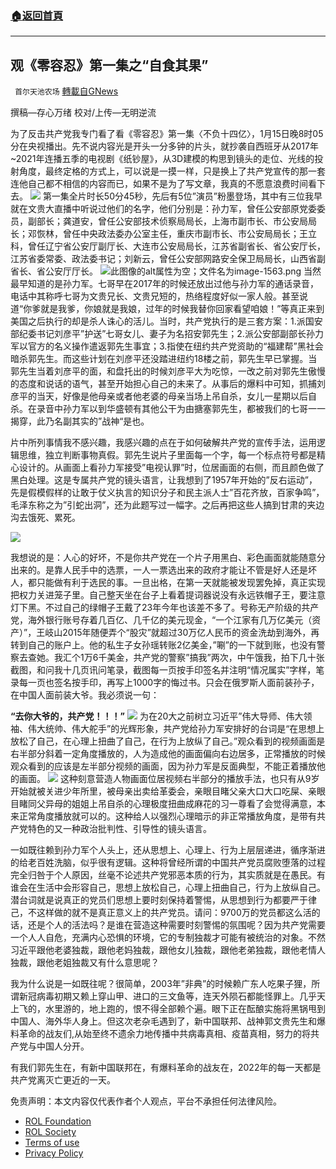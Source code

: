 ###  [:house:返回首頁](https://github.com/ourhimalayas/txt)
---


## 观《零容忍》第一集之“自食其果”
` 首尔天池农场` [轉載自GNews](https://gnews.org/zh-hans/1883693/)

撰稿—存心万绪
校对/上传—无明逆流

为了反击共产党我专门看了看《零容忍》第一集〈不负十四亿〉，1月15日晚8时05分在央视播出。先不说内容光是开头一分多钟的片头，就抄袭自西班牙从2017年~2021年连播五季的电视剧《纸钞屋》，从3D建模的构思到镜头的走位、光线的投射角度，最终定格的方式上，可以说是一摸一样，只是换上了共产党宣传的那一套连他自己都不相信的内容而已，如果不是为了写文章，我真的不愿意浪费时间看下去。
![](https://assets.gnews.org/wp-content/uploads/2022/01/60164d.jpg)
第一集全片时长50分45秒，先后有5位”演员”粉墨登场，其中有三位我早就在文贵大直播中听说过他们的名字，他们分别是：孙力军，曾任公安部原党委委员，副部长；龚道安，曾任公安部技术侦察局局长，上海市副市长、市公安局局长；邓恢林，曾任中央政法委办公室主任，重庆市副市长、市公安局局长；王立科，曾任辽宁省公安厅副厅长、大连市公安局局长，江苏省副省长、省公安厅长，江苏省委常委、政法委书记；刘新云，曾任公安部网路安全保卫局局长，山西省副省长、省公安厅厅长。
![此图像的alt属性为空；文件名为image-1563.png](https://assets.gnews.org/wp-content/uploads/2022/01/image-1563.png)
当然最早知道的是孙力军。七哥早在2017年的时候还放出过他与孙力军的通话录音，电话中其称呼七哥为文贵兄长、文贵兄短的，热络程度好似一家人般。甚至说道“你爹就是我爹，你娘就是我娘，过年的时候我替你回家看望咱娘！”等真正来到美国之后执行的却是杀人诛心的活儿。当时，共产党执行的是三套方案：1.派国安部纪委书记刘彦平”护送”七哥女儿、妻子为名招安郭先生；2.派公安部副部长孙力军以官方的名义操作遣返郭先生事宜；3.指使在纽约共产党资助的“福建帮”黑社会暗杀郭先生。而这些计划在刘彦平还没踏进纽约18楼之前，郭先生早已掌握。当郭先生当着刘彦平的面，和盘托出的时候刘彦平大为吃惊，一改之前对郭先生傲慢的态度和说话的语气，甚至开始担心自己的未来了。从事后的爆料中可知，抓捕刘彦平的当天，好像是他母亲或者他老婆的母亲当场上吊自杀，女儿一星期以后自杀。在录音中孙力军以到华盛顿有其他公干为由搪塞郭先生，都被我们的七哥一一揭穿，此乃名副其实的”战神“是也。

片中所列事情我不感兴趣，我感兴趣的点在于如何破解共产党的宣传手法，运用逻辑思维，独立判断事物真假。郭先生说片子里面每一个字，每一个标点符号都是精心设计的。从画面上看孙力军接受”电视认罪”时，位居画面的右侧，而且颜色做了黑白处理。这是专属共产党的镜头语言，让我想到了1957年开始的”反右运动”，先是假模假样的让敢于仗义执言的知识分子和民主派人士”百花齐放，百家争鸣”，毛泽东称之为”引蛇出洞”，还为此题写过一幅字。之后再把这些人搞到甘肃的夹边沟去饿死、累死。

![](https://assets.gnews.org/wp-content/uploads/2022/01/image-1564.png)

我想说的是：人心的好坏，不是你共产党在一个片子用黑白、彩色画面就能随意分出来的。是靠人民手中的选票，一人一票选出来的政府才能让不管是好人还是坏人，都只能做有利于选民的事。一旦出格，在第一天就能被发现罢免掉，真正实现把权力关进笼子里。自己整天坐在台子上看着提词器说没有永远铁帽子王，要注意灯下黑。不过自己的绿帽子王戴了23年今年也该差不多了。号称无产阶级的共产党，海外银行账号存着几百亿、几千亿的美元现金，“一个江家有几万亿美元（资产）”，王岐山2015年随便弄个“股灾”就超过30万亿人民币的资金洗劫到海外，再转到自己的账户上。他的私生子女孙瑶转账2亿美金，”唰”的一下就到账，也没有警察去查她。我汇个1万6千美金，共产党的警察”搞我”两次，中午饿我，拍下几十张截图，和问我十几页讯问笔录，截图每一页按手印签名并注明“情况属实”字样，笔录每一页也签名按手印，再写上1000字的悔过书。只会在俄罗斯人面前装孙子，在中国人面前装大爷。我必须说一句：

**“去你大爷的，共产党！！！”**
![](https://assets.gnews.org/wp-content/uploads/2022/01/image-1565.png)
为在20大之前树立习近平”伟大导师、伟大领袖、伟大统帅、伟大舵手”的光辉形象，共产党给孙力军安排好的台词是“在思想上放松了自己，在心理上扭曲了自己，在行为上放纵了自己。”观众看到的视频画面是右半部分斜着一定角度播放的，人为造成他的画面偏向右边居多，正常播放的时候观众看到的应该是左半部分视频的画面，因为孙力军是反面典型，不能正着播放他的画面。
![](https://assets.gnews.org/wp-content/uploads/2022/01/image-1566.png)
这种刻意营造人物画面位居视频右半部分的播放手法，也只有从9岁开始就被关进少年所里，被母亲出卖给革委会，亲眼目睹父亲大口大口吃屎、亲眼目睹同父异母的姐姐上吊自杀的心理极度扭曲成麻花的习一尊看了会觉得满意，本来正常角度播放就可以的。这种给人以强烈心理暗示的非正常播放角度，是带有共产党特色的又一种政治批判性、引导性的镜头语言。

一如既往赖到孙力军个人头上，还从思想上、心理上、行为上层层递进，循序渐进的给老百姓洗脑，似乎很有逻辑。这种将曾经所谓的中国共产党员腐败堕落的过程完全归咎于个人原因，丝毫不论述共产党邪恶本质的行为，其实质就是在愚民。有谁会在生活中会形容自己，思想上放松自己，心理上扭曲自己，行为上放纵自己。潜台词就是说真正的党员们思想上要时刻保持着警惕，从思想到行为都要严于律己，不这样做的就不是真正意义上的共产党员。请问：9700万的党员都这么活的话，还是个人的活法吗？是谁在营造这种需要时刻警惕的氛围呢？因为共产党需要一个人人自危，充满内心恐惧的环境，它的专制独裁才可能有被统治的对象。不然习近平跟他老婆独裁，跟他老妈独裁，跟他女儿独裁，跟他老弟独裁，跟他老情人独裁，跟他老姐独裁又有什么意思呢？

我为什么说是一如既往呢？很简单，2003年”非典”的时候赖广东人吃果子狸，所谓新冠病毒初期又赖上穿山甲、进口的三文鱼等，连天外陨石都能怪罪上。几乎天上飞的，水里游的，地上跑的，恨不得全部赖个遍。眼下正在酝酿实施将黑锅甩到中国人、海外华人身上。但这次老杂毛遇到了，新中国联邦、战神郭文贵先生和爆料革命的战友们,从始至终不遗余力地传播中共病毒真相、疫苗真相，努力的将共产党与中国人分开。

有我们郭先生在，有新中国联邦在，有爆料革命的战友在，2022年的每一天都是共产党离灭亡更近的一天。

 

免责声明：本文内容仅代表作者个人观点，平台不承担任何法律风险。

- [ROL Foundation](https://rolfoundation.org/)
- [ROL Society](https://rolsociety.org/)
- [Terms of use](https://gnews.org/terms-of-use-3/)
- [Privacy Policy](https://gnews.org/privacy-policy/)
